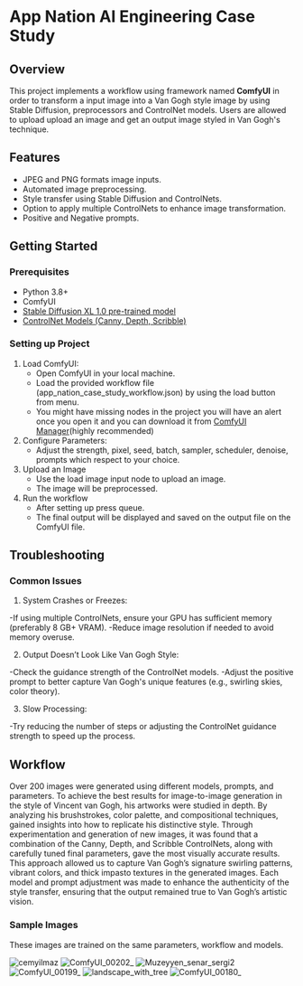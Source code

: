 # App Nation AI Engineering Case Study

## Overview
This project implements a workflow using framework named **ComfyUI** in order to transform a input image into a Van Gogh style image by using Stable Diffusion, preprocessors and ControlNet models. Users are allowed to upload upload an image and get an output image styled in Van Gogh's technique. 

## Features
- JPEG and PNG formats image inputs.
- Automated image preprocessing.
- Style transfer using Stable Diffusion and ControlNets.
- Option to apply multiple ControlNets to enhance image transformation.
- Positive and Negative prompts.
  
## Getting Started
### Prerequisites
- Python 3.8+
- ComfyUI 
- [Stable Diffusion XL 1.0 pre-trained model]((https://civitai.com/models/122822/crystal-clear-xl))
- [ControlNet Models (Canny, Depth, Scribble)]((https://huggingface.co/xinsir))

### Setting up Project
1. Load ComfyUI:
   - Open ComfyUI in your local machine.
   - Load the provided workflow file (app_nation_case_study_workflow.json) by using the load button from menu.
   - You might have missing nodes in the project you will have an alert once you open it and you can download it from [ComfyUI Manager]((https://github.com/ltdrdata/ComfyUI-Manager))(highly recommended)
2. Configure Parameters:
   - Adjust the strength, pixel, seed, batch, sampler, scheduler, denoise, prompts which respect to your choice.
3. Upload an Image
   - Use the load image input node to upload an image.
   - The image will be preprocessed.
4. Run the workflow
   - After setting up press queue.
   - The final output will be displayed and saved on the output file on the ComfyUI file.

## Troubleshooting
### Common Issues
  1. System Crashes or Freezes:

   -If using multiple ControlNets, ensure your GPU has sufficient memory (preferably 8 GB+ VRAM).
   -Reduce image resolution if needed to avoid memory overuse.

  2. Output Doesn’t Look Like Van Gogh Style:

   -Check the guidance strength of the ControlNet models.
   -Adjust the positive prompt to better capture Van Gogh's unique features (e.g., swirling skies,  color theory).
    
  3. Slow Processing:

   -Try reducing the number of steps or adjusting the ControlNet guidance strength to speed up the process.

## Workflow

Over 200 images were generated using different models, prompts, and parameters. To achieve the best results for image-to-image generation in the style of Vincent van Gogh, his artworks were studied in depth. By analyzing his brushstrokes, color palette, and compositional techniques, gained insights into how to replicate his distinctive style. Through experimentation and generation of new images, it was found that a combination of the Canny, Depth, and Scribble ControlNets, along with carefully tuned final parameters, gave the most visually accurate results. This approach allowed us to capture Van Gogh’s signature swirling patterns, vibrant colors, and thick impasto textures in the generated images. Each model and prompt adjustment was made to enhance the authenticity of the style transfer, ensuring that the output remained true to Van Gogh’s artistic vision.

### Sample Images
These images are trained on the same parameters, workflow and models.

![cemyilmaz](https://github.com/user-attachments/assets/d1e9e951-972e-4109-9d9d-ad2dce40d3fc)
![ComfyUI_00202_](https://github.com/user-attachments/assets/cba759fd-a60a-4af5-a98c-e901901cb2b4)
![Muzeyyen_senar_sergi2](https://github.com/user-attachments/assets/240372e3-fb09-4d72-b976-d9574b4a67f1)
![ComfyUI_00199_](https://github.com/user-attachments/assets/4ab60cae-5997-453e-85ec-058dd2cd08b9)
![landscape_with_tree](https://github.com/user-attachments/assets/5bc78bb4-27dc-49ce-b932-405b72c1628d)
![ComfyUI_00180_](https://github.com/user-attachments/assets/0e9227be-387a-4b61-bc9f-0f61f7bb423b)


